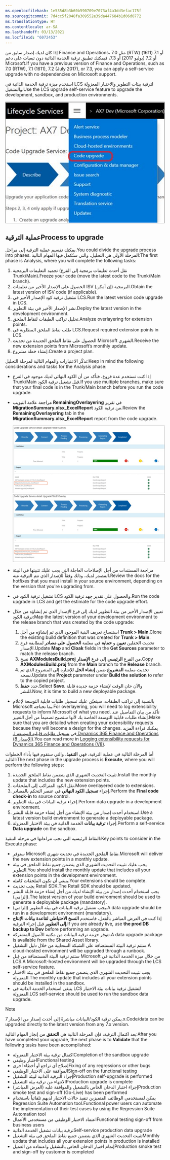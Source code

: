 ```yaml
---
ms.openlocfilehash: 1e535d8b3b60b590709e7073af4a3dd3efac175f
ms.sourcegitcommit: 7d4cc5f2048fa309552e39da447684b1d06d0772
ms.translationtype: HT
ms.contentlocale: ar-SA
ms.lasthandoff: 03/13/2021
ms.locfileid: "6072453"
---
```

<span data-ttu-id="eaa03-101">إذا كان لديك إصدار سابق من Finance and Operations، مثل 7.0 (RTW) أو 7.1 (1611) أو 7.2 (يوليو‬ 2017) أو 7.3، فيمكنك تطبيق ترقية الخدمة الذاتية دون تبعيات على دعم Microsoft.</span><span class="sxs-lookup"><span data-stu-id="eaa03-101">If you have a previous version of Finance and Operations, such as 7.0 (RTW), 7.1 (1611), 7.2 (July 2017), or 7.3, you can apply a self-service upgrade with no dependencies on Microsoft support.</span></span> 

<span data-ttu-id="eaa03-102">استخدم ميزة ترقية الخدمة الذاتية في LCS لترقية بيئات التطوير والاختبار المعزولة والتشغيل.</span><span class="sxs-lookup"><span data-stu-id="eaa03-102">Use the LCS upgrade self-service feature to upgrade the development, sandbox, and production environments.</span></span> 

 ![لقطة شاشة لصفحة ترقية الخدمة الذاتية في LCS.](../media/7x-code-upgrade.png)

## <a name="process-to-upgrade"></a><span data-ttu-id="eaa03-104">عملية الترقية</span><span class="sxs-lookup"><span data-stu-id="eaa03-104">Process to upgrade</span></span> 

<span data-ttu-id="eaa03-105">يمكنك تقسيم عملية الترقية إلى مراحل.</span><span class="sxs-lookup"><span data-stu-id="eaa03-105">You could divide the upgrade process into phases.</span></span> <span data-ttu-id="eaa03-106">المرحلة الأولى هي التحليل، والتي ستُكمل فيها المهام التالية:</span><span class="sxs-lookup"><span data-stu-id="eaa03-106">The first phase is Analysis, where you will complete the following tasks:</span></span>

1.  <span data-ttu-id="eaa03-107">تجميد التعليمات البرمجية (نقل أحدث تعليمات برمجية إلى الفرع Trunk/Main).</span><span class="sxs-lookup"><span data-stu-id="eaa03-107">Freeze your code (move the latest code to the Trunk/Main branch).</span></span>
2.  <span data-ttu-id="eaa03-108">الحصول على الإصدار الأخير من تعليمات ISV البرمجية (إن أمكن).</span><span class="sxs-lookup"><span data-stu-id="eaa03-108">Obtain the latest version of ISV code (if applicable).</span></span>
3.  <span data-ttu-id="eaa03-109">تشغيل ترقية كود الإصدار الأخير في LCS.</span><span class="sxs-lookup"><span data-stu-id="eaa03-109">Run the latest version code upgrade in LCS.</span></span>
4.  <span data-ttu-id="eaa03-110">نشر الإصدار الأخير في بيئة التطوير.</span><span class="sxs-lookup"><span data-stu-id="eaa03-110">Deploy the latest version in the development environment.</span></span>
5.  <span data-ttu-id="eaa03-111">تحليل تراكب الطبقات لنقاط الملحق.</span><span class="sxs-lookup"><span data-stu-id="eaa03-111">Analyze overlayering for extension points.</span></span>
6.  <span data-ttu-id="eaa03-112">طلب نقاط الملحق المطلوبة في LCS.</span><span class="sxs-lookup"><span data-stu-id="eaa03-112">Request required extension points in LCS.</span></span> 
7.  <span data-ttu-id="eaa03-113">الحصول على نقاط الملحق الجديدة من تحديث Microsoft الشهري.</span><span class="sxs-lookup"><span data-stu-id="eaa03-113">Receive the new extension points from Microsoft’s monthly update.</span></span>
8.  <span data-ttu-id="eaa03-114">إنشاء خطة مشروع.</span><span class="sxs-lookup"><span data-stu-id="eaa03-114">Create a project plan.</span></span>

<span data-ttu-id="eaa03-115">تذكّر الاعتبارات والمهام التالية لمرحلة التحليل:</span><span class="sxs-lookup"><span data-stu-id="eaa03-115">Keep in mind the following considerations and tasks for the Analysis phase:</span></span> 

- <span data-ttu-id="eaa03-116">إذا كنت تستخدم عدة فروع، فتأكد من أن الكود النهائي لديك موجود في الفرع Trunk/Main قبل تشغيل ترقية الكود.</span><span class="sxs-lookup"><span data-stu-id="eaa03-116">If you use multiple branches, make sure that your final code is in the Trunk/Main branch before you run the code upgrade.</span></span>

- <span data-ttu-id="eaa03-117">مراجعة علامة التبويب **RemainingOverlayering** في تقرير **MigrationSummary.xlsx_ExcelReport** من ترقية الكود.</span><span class="sxs-lookup"><span data-stu-id="eaa03-117">Review the **RemainingOverlayering** tab in the **MigrationSummary.xlsx_ExcelReport** report from the code upgrade.</span></span> 
  
    <span data-ttu-id="eaa03-118">[![لقطة شاشة لعملية ترقية الكود في التقرير المعروض.](../media/code-upgrade.process.png)](../media/code-upgrade.process.png#lightbox)</span><span class="sxs-lookup"><span data-stu-id="eaa03-118">[![Screenshot of the Code upgrade process with the report displayed.](../media/code-upgrade.process.png)](../media/code-upgrade.process.png#lightbox)</span></span>

-   <span data-ttu-id="eaa03-119">مراجعة المستندات من أجل الإصلاحات العاجلة التي يجب عليك تثبيتها في البيئة المصدر لديك، وذلك وفقاً للإصدار الذي تتم الترقية منه.</span><span class="sxs-lookup"><span data-stu-id="eaa03-119">Review the docs for the hotfixes that you must install in your source environment, depending on the version that you're upgrading from.</span></span>
-   <span data-ttu-id="eaa03-120">تشغيل ترقية الكود في LCS والحصول على تقدير جهد ترقية الكود.</span><span class="sxs-lookup"><span data-stu-id="eaa03-120">Run the code upgrade in LCS and get the estimate for the code upgrade effort.</span></span>
-   <span data-ttu-id="eaa03-121">تعيين الإصدار الأخير من بيئة التطوير لديك إلى فرع الإصدار الذي تم إنشاؤه من خلال ترقية الكود:</span><span class="sxs-lookup"><span data-stu-id="eaa03-121">Map the latest version of your development environment to  the release branch that was created by the code upgrade:</span></span> 
    1.  <span data-ttu-id="eaa03-122">استنساخ تعريف البنية الموجود الذي تم إنشاؤه من أجل **Trunk > Main**.</span><span class="sxs-lookup"><span data-stu-id="eaa03-122">Clone the existing build definition that was created for **Trunk > Main**.</span></span> 
    2.  <span data-ttu-id="eaa03-123">تحديث الحقلين **تعيين** و **حماية** في معلمة **الحصول على مصادر** لمطابقة فرع الإصدار.</span><span class="sxs-lookup"><span data-stu-id="eaa03-123">Update **Map** and **Cloak** fields in the **Get Sources** parameter to match the release branch.</span></span> 
    3.  <span data-ttu-id="eaa03-124">نسخ **AXModulesBuild.proj** من الفرع **الرئيسي** إلى فرع **الإصدار**.</span><span class="sxs-lookup"><span data-stu-id="eaa03-124">Copy **AXModulesBuild.proj** from the **Main** branch to the **Release** branch.</span></span> 
    4.  <span data-ttu-id="eaa03-125">تحديث معلمة **المشروع** ضمن **إنشاء الحل** للإشارة إلى المشروع الذي تم نسخه.</span><span class="sxs-lookup"><span data-stu-id="eaa03-125">Update the **Project** parameter under **Build the solution** to refer to the copied project.</span></span> 
    5.  <span data-ttu-id="eaa03-126">حدد **حفظ**.</span><span class="sxs-lookup"><span data-stu-id="eaa03-126">Select **Save**.</span></span> <span data-ttu-id="eaa03-127">والآن حان الوقت لإنشاء حزمة جديدة قابلة للنشر.</span><span class="sxs-lookup"><span data-stu-id="eaa03-127">Now, it is time to build a new deployable package.</span></span>

-   <span data-ttu-id="eaa03-128">بالنسبة إلى تراكب الطبقات، سيتعيّن عليك تسجيل طلبات قابلية التوسعة لإعلام Microsoft بما تحتاجه.</span><span class="sxs-lookup"><span data-stu-id="eaa03-128">For overlayering, you will need to log extensibility requests to inform Microsoft of what you need.</span></span> <span data-ttu-id="eaa03-129">تأكد من بيان التفاصيل عند إنشاء طلبات قابلية التوسعة الخاصة بك لأنها ستصبح تصميماً من أجل التغيير.</span><span class="sxs-lookup"><span data-stu-id="eaa03-129">Make sure that you are detailed when creating your extensibility requests because they will become a design for the changes.</span></span> <span data-ttu-id="eaa03-130">يمكنك قراءة المزيد في [تسجيل طلبات قابلية التوسعة لـ Dynamics 365 Finance and Operations (الإصدار 8)](https://community.dynamics.com/365/financeandoperations/b/mfp/posts/logging-extensibility-requests-for-dynamics-365-finance-and-operations-v8-0/?azure-portal=true).</span><span class="sxs-lookup"><span data-stu-id="eaa03-130">You can read more in [Logging extensibility requests for Dynamics 365 Finance and Operations (V8)](https://community.dynamics.com/365/financeandoperations/b/mfp/posts/logging-extensibility-requests-for-dynamics-365-finance-and-operations-v8-0/?azure-portal=true).</span></span>

<span data-ttu-id="eaa03-131">أما المرحلة التالية في عملية الترقية، فهي **التنفيذ**، والتي ستقوم فيها بأداء الخطوات التالية:</span><span class="sxs-lookup"><span data-stu-id="eaa03-131">The next phase in the upgrade process is **Execute**, where you will perform the following steps:</span></span> 

1.  <span data-ttu-id="eaa03-132">تثبيت التحديث الشهري الذي يتضمن نقاط الملحق الجديدة.</span><span class="sxs-lookup"><span data-stu-id="eaa03-132">Install the monthly update that includes the new extension points.</span></span> 
2.  <span data-ttu-id="eaa03-133">نقل الكود المتراكب إلى الملحقات.</span><span class="sxs-lookup"><span data-stu-id="eaa03-133">Move overlayered code to extensions.</span></span> 
3.  <span data-ttu-id="eaa03-134">إجراء **تسجيل الكود النهائي** في عنصر التحكم بالمصادر.</span><span class="sxs-lookup"><span data-stu-id="eaa03-134">Perform the **Final code check-in** to source control.</span></span> 
4.  <span data-ttu-id="eaa03-135">إجراء ترقية البيانات في بيئة التطوير.</span><span class="sxs-lookup"><span data-stu-id="eaa03-135">Perform data upgrade in a development environment.</span></span> 
5.  <span data-ttu-id="eaa03-136">استخدام أحدث إصدار من بيئة الإنشاء من أجل إنشاء حزمة قابلة للنشر.</span><span class="sxs-lookup"><span data-stu-id="eaa03-136">Use a latest version build environment to generate a deployable package.</span></span> 
6.  <span data-ttu-id="eaa03-137">إجراء **ترقية بيانات** الخدمة الذاتية في بيئة الاختبار المعزولة‬.</span><span class="sxs-lookup"><span data-stu-id="eaa03-137">Perform a self-service **Data upgrade** on the sandbox.</span></span> 

<span data-ttu-id="eaa03-138">النقاط الرئيسية التي تجب مراعاتها في مرحلة التنفيذ:</span><span class="sxs-lookup"><span data-stu-id="eaa03-138">Key points to consider in the Execute phase:</span></span> 

-   <span data-ttu-id="eaa03-139">ستوفر Microsoft نقاط الملحق الجديدة في تحديث شهري.</span><span class="sxs-lookup"><span data-stu-id="eaa03-139">Microsoft will deliver the new extension points in a monthly update.</span></span>
-   <span data-ttu-id="eaa03-140">يجب عليك تثبيت التحديث الشهري الذي يتضمن جميع نقاط الملحق في بيئة التطوير.</span><span class="sxs-lookup"><span data-stu-id="eaa03-140">You should install the monthly update that includes all your extension points in the development environment.</span></span>
-   <span data-ttu-id="eaa03-141">ينبغي أن تكون الملحقات كاملة.</span><span class="sxs-lookup"><span data-stu-id="eaa03-141">Your extensions should be complete.</span></span>
-   <span data-ttu-id="eaa03-142">يجب تحديث Retail SDK.</span><span class="sxs-lookup"><span data-stu-id="eaa03-142">The Retail SDK should be updated.</span></span> 
-   <span data-ttu-id="eaa03-143">يجب استخدام أحدث إصدار من بيئة الإنشاء لديك من أجل إنشاء حزمة قابلة للنشر (إلزامي).</span><span class="sxs-lookup"><span data-stu-id="eaa03-143">The latest version of your build environment should be used to generate a deployable package (mandatory).</span></span> 
-   <span data-ttu-id="eaa03-144">يجب تشغيل ترقية البيانات في بيئة التطوير (إلزامي).</span><span class="sxs-lookup"><span data-stu-id="eaa03-144">A data upgrade should be run in a development environment (mandatory).</span></span>
-   <span data-ttu-id="eaa03-145">إذا كنت في العرض المباشر بالفعل، فاستخدم **النسخ الاحتياطي لقاعدة بيانات الإنتاج إلى التطوير** قبل إجراء الترقية.</span><span class="sxs-lookup"><span data-stu-id="eaa03-145">If you are already live, use **the prod DB backup to Dev** before performing an upgrade.</span></span> 
-   <span data-ttu-id="eaa03-146">تتوفر حزمة ترقية البيانات من مكتبة الأصول المشتركة.</span><span class="sxs-lookup"><span data-stu-id="eaa03-146">A data upgrade package is available from the Shared Asset library.</span></span>
-   <span data-ttu-id="eaa03-147">ستتم ترقية البيئة المستضافة على الشبكة السحابية من خلال دليل التشغيل.</span><span class="sxs-lookup"><span data-stu-id="eaa03-147">A cloud-hosted environment will be upgraded through a runbook.</span></span> 
-   <span data-ttu-id="eaa03-148">ستتم ترقية البيئة المستضافة من قِبل Microsoft من خلال ميزة الخدمة الذاتية في LCS.</span><span class="sxs-lookup"><span data-stu-id="eaa03-148">A Microsoft-hosted environment will be upgraded through the LCS self-service feature.</span></span> 
-   <span data-ttu-id="eaa03-149">يجب تثبيت التحديث الشهري الذي يتضمن جميع نقاط الملحق في بيئة الاختبار المعزولة.</span><span class="sxs-lookup"><span data-stu-id="eaa03-149">The monthly update that includes all your extension points should be installed in the sandbox.</span></span>
-   <span data-ttu-id="eaa03-150">ينبغي استخدام الخدمة الذاتية في LCS لتشغيل ترقية بيانات بيئة الاختبار المعزولة.</span><span class="sxs-lookup"><span data-stu-id="eaa03-150">LCS self-service should be used to run the sandbox data upgrade.</span></span> 

> [!NOTE]
> <span data-ttu-id="eaa03-151">يمكن ترقية الكود/البيانات مباشرةً إلى أحدث إصدار من الإصدار 7.x.</span><span class="sxs-lookup"><span data-stu-id="eaa03-151">Code/data can be upgraded directly to the latest version from any 7.x version.</span></span> 

<span data-ttu-id="eaa03-152">بعد اكتمال الترقية، فإن المرحلة التالية هي **التحقق** من إنجاز المهام التالية:</span><span class="sxs-lookup"><span data-stu-id="eaa03-152">After you have completed your upgrade, the next phase is to **Validate** that the following tasks have been accomplished:</span></span> 

-   <span data-ttu-id="eaa03-153">اكتمال ترقية بيئة الاختبار المعزولة</span><span class="sxs-lookup"><span data-stu-id="eaa03-153">Completion of the sandbox upgrade</span></span> 
-   <span data-ttu-id="eaa03-154">اختبار وظيفي</span><span class="sxs-lookup"><span data-stu-id="eaa03-154">Functional testing</span></span> 
-   <span data-ttu-id="eaa03-155">إصلاح أي تراجع أو أخطاء أخرى</span><span class="sxs-lookup"><span data-stu-id="eaa03-155">Fixing of any regressions or other bugs</span></span>
-   <span data-ttu-id="eaa03-156">الموافقة على الاختبار الوظيفي</span><span class="sxs-lookup"><span data-stu-id="eaa03-156">Sign-off on the functional testing</span></span>
-   <span data-ttu-id="eaa03-157">إجراء الترقية الذاتية لبيئة التشغيل</span><span class="sxs-lookup"><span data-stu-id="eaa03-157">Production self-upgrade is performed</span></span>
-   <span data-ttu-id="eaa03-158">الانتهاء من ترقية بيئة التشغيل</span><span class="sxs-lookup"><span data-stu-id="eaa03-158">Production upgrade is complete</span></span>
-   <span data-ttu-id="eaa03-159">إجراء اختبار الدخان الخاص بالتشغيل والموافقة عليه (العرض المباشر)</span><span class="sxs-lookup"><span data-stu-id="eaa03-159">Production smoke test and sign-off (Go-Live) has been performed</span></span>
-   <span data-ttu-id="eaa03-160">يمكن لمستخدمي الوظائف المتميزين تنفيذ حالات الاختبار لديهم تلقائياً باستخدام Regression Suite Automation tool.</span><span class="sxs-lookup"><span data-stu-id="eaa03-160">Functional power users can automate the implementation of their test cases by using the Regression Suite Automation tool</span></span>
-   <span data-ttu-id="eaa03-161">اعتماد الاختبار الوظيفي من مستخدمي الأعمال</span><span class="sxs-lookup"><span data-stu-id="eaa03-161">Functional testing sign-off from business users</span></span> 
-   <span data-ttu-id="eaa03-162">ترقية بيانات تشغيل الخدمة الذاتية</span><span class="sxs-lookup"><span data-stu-id="eaa03-162">Self-service production data upgrade</span></span> 
-   <span data-ttu-id="eaa03-163">تثبيت التحديث الشهري الذي يتضمن جميع نقاط الملحق في بيئة التشغيل</span><span class="sxs-lookup"><span data-stu-id="eaa03-163">Monthly update that includes all your extension points in production is installed</span></span>
-   <span data-ttu-id="eaa03-164">إتمام اختبار الدخان الخاص بالتشغيل واعتماده من العميل</span><span class="sxs-lookup"><span data-stu-id="eaa03-164">Production smoke test and sign-off by customer is completed</span></span>